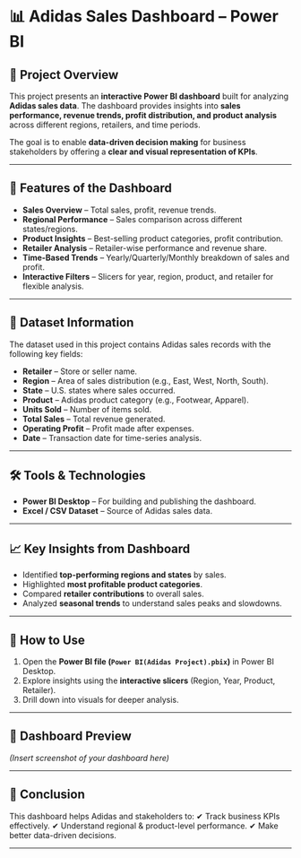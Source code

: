 # 📊 Adidas Sales Dashboard – Power BI

## 📌 Project Overview

This project presents an **interactive Power BI dashboard** built for analyzing **Adidas sales data**.
The dashboard provides insights into **sales performance, revenue trends, profit distribution, and product analysis** across different regions, retailers, and time periods.

The goal is to enable **data-driven decision making** for business stakeholders by offering a **clear and visual representation of KPIs**.

---

## 🚀 Features of the Dashboard

* **Sales Overview** – Total sales, profit, revenue trends.
* **Regional Performance** – Sales comparison across different states/regions.
* **Product Insights** – Best-selling product categories, profit contribution.
* **Retailer Analysis** – Retailer-wise performance and revenue share.
* **Time-Based Trends** – Yearly/Quarterly/Monthly breakdown of sales and profit.
* **Interactive Filters** – Slicers for year, region, product, and retailer for flexible analysis.

---

## 📂 Dataset Information

The dataset used in this project contains Adidas sales records with the following key fields:

* **Retailer** – Store or seller name.
* **Region** – Area of sales distribution (e.g., East, West, North, South).
* **State** – U.S. states where sales occurred.
* **Product** – Adidas product category (e.g., Footwear, Apparel).
* **Units Sold** – Number of items sold.
* **Total Sales** – Total revenue generated.
* **Operating Profit** – Profit made after expenses.
* **Date** – Transaction date for time-series analysis.

---

## 🛠 Tools & Technologies

* **Power BI Desktop** – For building and publishing the dashboard.
* **Excel / CSV Dataset** – Source of Adidas sales data.

---

## 📈 Key Insights from Dashboard

* Identified **top-performing regions and states** by sales.
* Highlighted **most profitable product categories**.
* Compared **retailer contributions** to overall sales.
* Analyzed **seasonal trends** to understand sales peaks and slowdowns.

---

## 🔗 How to Use

1. Open the **Power BI file (`Power BI(Adidas Project).pbix`)** in Power BI Desktop.
2. Explore insights using the **interactive slicers** (Region, Year, Product, Retailer).
3. Drill down into visuals for deeper analysis.

---

## 📸 Dashboard Preview

*(Insert screenshot of your dashboard here)*

---

## 📑 Conclusion

This dashboard helps Adidas and stakeholders to:
✔ Track business KPIs effectively.
✔ Understand regional & product-level performance.
✔ Make better data-driven decisions.

---
